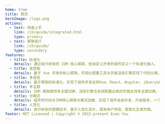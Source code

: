 ```yaml
---
home: true
title: 首页
heroImage: /logo.png
actions:
  - text: 快速上手
    link: /zh/guide/integrated.html
    type: primary
  - text: 框架简介
    link: /zh/guide/
    type: secondary
features:
  - title: 标准化
    details: 通过自行研发的 IDM 核心框架，给自定义开发的组件定义一个标准化接入。
  - title: 高性能
    details: 基于 Vue 开发的核心框架，可视化配置工具与页面渲染引擎实现了代码分离，提高页面渲染速度。
  - title: 多语言
    details: 基于框架的标准化，实现了组件开发支持Vue、React、Angular、jQuery以及未来的框架来进行组件开发。
  - title: 多主题
    details: IDM 框架提供多主题切换，渲染引擎也支持配置出来的页面支持多主题切换。
  - title: 分离式
    details: 组件的代码与IDM核心框架分离式加载，实现了组件自由开发、升级版本，一个代码包多个组件或一个代码包一个组件。
  - title: 人性化
    details: 自行研发的搭建技术，基于人性化设计，提高用户体验，智能化生成页面。
footer: MIT Licensed | Copyright © 2022-present Evan You
---
```

<!-- 
### 像数 1, 2, 3 一样容易

<CodeGroup>
  <CodeGroupItem title="YARN" active>

```bash
# 在你的项目中安装
yarn add -D vuepress@next
# 新建一个 markdown 文件
echo '# Hello VuePress' > README.md
# 开始写作
yarn vuepress dev
# 构建静态文件
yarn vuepress build
```

  </CodeGroupItem>

  <CodeGroupItem title="NPM">

```bash
# 在你的项目中安装
npm install -D vuepress@next
# 新建一个 markdown 文件
echo '# Hello VuePress' > README.md
# 开始写作
npx vuepress dev
# 构建静态文件
npx vuepress build
```

  </CodeGroupItem>
</CodeGroup> -->